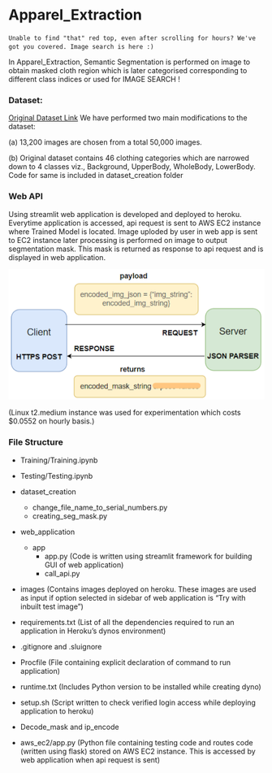 # Apparel_Extraction

`Unable to find "that" red top, even after scrolling for hours? We've got you covered. Image search is here :)`

In Apparel_Extraction, Semantic Segmentation is performed on image to obtain masked cloth region which is later categorised corresponding to different
class indices or used for IMAGE SEARCH !

### Dataset:

[Original Dataset Link](https://www.kaggle.com/c/imaterialist-fashion-2019-FGVC6/data)
We have performed two main modifications to
the dataset:

(a) 13,200 images are chosen from a total 50,000 images.

(b) Original dataset contains 46 clothing categories which are narrowed down to 4 classes viz., Background, UpperBody, WholeBody, LowerBody. Code for same is included in dataset_creation folder

### Web API

Using streamlit web application is developed and deployed to heroku. Everytime application is accessed, api request is sent to AWS EC2 instance where Trained Model is located. Image uploded by user in web app is sent to EC2 instance later processing is performed on image to output segmentation mask. This mask is returned as response to api request and is displayed in web application.

<img src="Images/api2.png" /> 

(Linux t2.medium instance was used for experimentation which costs $0.0552 on hourly basis.)

### File Structure

- Training/Training.ipynb 

- Testing/Testing.ipynb

- dataset_creation
  - change_file_name_to_serial_numbers.py
  - creating_seg_mask.py

- web_application
  - app
    - app.py (Code is written using streamlit framework for building GUI of web application)
    - call_api.py 
 - images (Contains images deployed on heroku. These images are used as input if option
selected in sidebar of web application is “Try with inbuilt test image”)
 - requirements.txt (List of all the dependencies required to run an application in Heroku’s dynos environment)
 - .gitignore and .sluignore
 - Procfile (File containing explicit declaration of command to run application)
 - runtime.txt (Includes Python version to be installed while creating dyno)
 - setup.sh (Script written to check verified login access while deploying application to heroku)
 - Decode_mask and ip_encode

- aws_ec2/app.py (Python file containing testing code and routes code (written using flask) stored on AWS EC2 instance. This is accessed by web application when api request is sent)



